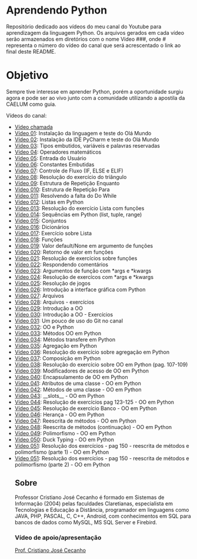 # Aprendendo Python
Repositório dedicado aos vídeos do meu canal do Youtube para aprendizagem da linguagem Python. Os arquivos gerados em cada vídeo serão armazenados em diretórios com o nome Vídeo ###, onde # representa o número do vídeo do canal que será acrescentado o link ao final deste README.

<h1> Objetivo </h1>
<p> Sempre tive interesse em aprender Python, porém a oportunidade surgiu agora e pode ser ao vivo junto com a comunidade utilizando a apostila da CAELUM como guia.
<p> Vídeos do canal: </p>
<ul>
  <li><a href="https://youtu.be/fn5udwQoaE0">Vídeo chamada</a></li>
  <li><a href="https://youtu.be/kwNFKRD3WrU">Vídeo 01</a>: Instalação da linguagem e teste do Olá Mundo</li>
  <li><a href="https://youtu.be/E7xUuH44kaQ">Vídeo 02</a>: Instalação da IDE PyCharm e teste do Olá Mundo</li>
  <li><a href="https://youtu.be/nZ5n0yugm5Y">Vídeo 03</a>: Tipos embutidos, variáveis e palavras reservadas</li>
  <li><a href="https://youtu.be/K7SpqHDi-6w">Vídeo 04</a>: Operadores matemáticos</li>
  <li><a href="https://youtu.be/YbA6eDoduvY">Vídeo 05</a>: Entrada do Usuário</li>
  <li><a href="https://youtu.be/1o0F9e4Ox1Y">Vídeo 06</a>: Constantes Embutidas</li>
  <li><a href="https://youtu.be/aLyxeqTIO60">Vídeo 07</a>: Controle de Fluxo (IF, ELSE e ELIF)</li>
  <li><a href="https://youtu.be/cnFUu3LV8CU">Vídeo 08</a>: Resolução do exercício do triângulo</li>
  <li><a href="https://youtu.be/GriV-f_AYso">Vídeo 09</a>: Estrutura de Repetição Enquanto</li>
  <li><a href="https://youtu.be/GXD4HQnxD7w">Vídeo 010</a>: Estrutura de Repetição Para</li>
  <li><a href="https://youtu.be/uCMRwFtzWBg">Vídeo 011</a>: Resolvendo a falta do Do While</li>
  <li><a href="https://youtu.be/cXe7tMZ7PwU">Vídeo 012</a>: Listas em Python</li>
  <li><a href="https://youtu.be/yN3LczxdmcM">Vídeo 013</a>: Resolução do exercício Lista com funções</li>
  <li><a href="https://youtu.be/cmDBRhzbgVo">Vídeo 014</a>: Sequências em Python (list, tuple, range)</li>
  <li><a href="https://youtu.be/r0we1ndadTQ">Vídeo 015</a>: Conjuntos</li>
  <li><a href="https://youtu.be/7NaXHDwLiGU">Vídeo 016</a>: Dicionários</li>
  <li><a href="https://youtu.be/Z4vpmjijqmA">Vídeo 017</a>: Exercício sobre Lista</li>
  <li><a href="https://youtu.be/7VMZvyINmf4">Vídeo 018</a>: Funções</li>
  <li><a href="https://youtu.be/RkXvGGj3QTQ">Vídeo 019</a>: Valor default/None em argumento de funções </li>
  <li><a href="https://youtu.be/EoKMONQKS6M">Vídeo 020</a>: Retorno de valor em funções </li>
  <li><a href="https://youtu.be/wPM3y3ECzMA">Vídeo 021</a>: Resolução de exercícios sobre funções </li>
  <li><a href="https://youtu.be/nQD3Tzi0ZH4">Vídeo 022</a>: Respondendo comentários </li>
  <li><a href="https://youtu.be/IfIDm9v40ms">Vídeo 023</a>: Argumentos de função com *args e *kwargs </li>
  <li><a href="https://youtu.be/gf4w5IL0zfU">Vídeo 024</a>: Resolução de exercícos com *args e *kwargs </li>
  <li><a href="https://youtu.be/oJGUXg0xM-Q">Vídeo 025</a>: Resolução de jogos </li>
  <li><a href="https://youtu.be/RXSo7JQGieI">Vídeo 026</a>: Introdução a interface gráfica com Python </li>
  <li><a href="https://youtu.be/XQwjdW7xX4k">Vídeo 027</a>: Arquivos </li>
  <li><a href="https://youtu.be/OVvu80QoGuM">Vídeo 028</a>: Arquivos - exercícios </li>
  <li><a href="https://youtu.be/D9-Teee1Q-4">Vídeo 029</a>: Introdução a OO </li>
  <li><a href="https://youtu.be/xJXpwKBrPlc">Vídeo 030</a>: Introdução a OO - Exercícios </li>
  <li><a href="https://youtu.be/6nmonTiCRrA">Vídeo 031</a>: Um pouco de uso do Git no canal </li>
  <li><a href="https://youtu.be/pqL0H5Ob0Cw">Vídeo 032</a>: OO e Python </li>
  <li><a href="https://youtu.be/BDRkwF-jibg">Vídeo 033</a>: Métodos OO em Python </li>
  <li><a href="https://youtu.be/ng378UUrblA">Vídeo 034</a>: Métodos transfere em Python </li>
  <li><a href="https://youtu.be/dqW2OoojcHc">Vídeo 035</a>: Agregação em Python </li>
  <li><a href="https://youtu.be/OEsD3dvJpp4">Vídeo 036</a>: Resolução do exercício sobre agregação em Python </li>
  <li><a href="https://youtu.be/ckDUdbUb8_A">Vídeo 037</a>: Composição em Python </li>
  <li><a href="https://youtu.be/uu61mVdfaWs">Vídeo 038</a>: Resolução do exercício sobre OO em Python (pag. 107-109) </li>
  <li><a href="https://youtu.be/x0lOBiMZL5Y">Vídeo 039</a>: Modificadores de acesso de OO em Python </li>
  <li><a href="https://youtu.be/cTh8-BWg52s">Vídeo 040</a>: Encapsulamento de OO em Python </li>
  <li><a href="https://youtu.be/va5KxhYQ_aM">Vídeo 041</a>: Atributos de uma classe - OO em Python </li>
  <li><a href="https://youtu.be/Cd7K2AdM81o">Vídeo 042</a>: Métodos de uma classe - OO em Python </li>
  <li><a href="https://youtu.be/IdytoyRyT9I">Vídeo 043</a>: __slots__ - OO em Python </li>
  <li><a href="https://youtu.be/5hDToXxw_iQ">Vídeo 044</a>: Resolução de exercícios pag 123-125 - OO em Python </li>
  <li><a href="https://youtu.be/ApcbPCNFfik">Vídeo 045</a>: Resolução de exercício Banco - OO em Python </li>
  <li><a href="https://youtu.be/DOrN3NlkAQ8">Vídeo 046</a>: Herança - OO em Python </li>
  <li><a href="https://youtu.be/FiC9qv1eriw">Vídeo 047</a>: Reescrita de métodos - OO em Python </li>
  <li><a href="https://youtu.be/fR4rYJE_HKY">Vídeo 048</a>: Reescrita de métodos (continuação) - OO em Python </li>
  <li><a href="https://youtu.be/D4_bc8_LkYw">Vídeo 049</a>: Polimorfismo - OO em Python </li>
  <li><a href="https://youtu.be/DHQS4G3nU3g">Vídeo 050</a>: Duck Typing - OO em Python </li>
  <li><a href="https://youtu.be/1_hvR-mxRkM">Vídeo 051</a>: Resolução dos exercícios - pag 150 - reescrita de métodos e polimorfismo (parte 1) - OO em Python </li>
  <li><a href="https://youtu.be/b9sLSk9clus">Vídeo 051</a>: Resolução dos exercícios - pag 150 - reescrita de métodos e polimorfismo (parte 2) - OO em Python </li>

<h2> Sobre </h2>
<p> Professor Cristiano José Cecanho é formado em Sistemas de Informação (2004) pelas faculdades Claretianas, especialista em Tecnologias e Educação a Distância, programador em linguagens como JAVA, PHP, PASCAL, C, C++, Android, com conhecimentos em SQL para bancos de dados como MySQL, MS SQL Server e Firebird.

<h3>Vídeo de apoio/apresentação</h3>
<a href="https://www.youtube.com/user/crispdg">Prof. Cristiano José Cecanho</a>
